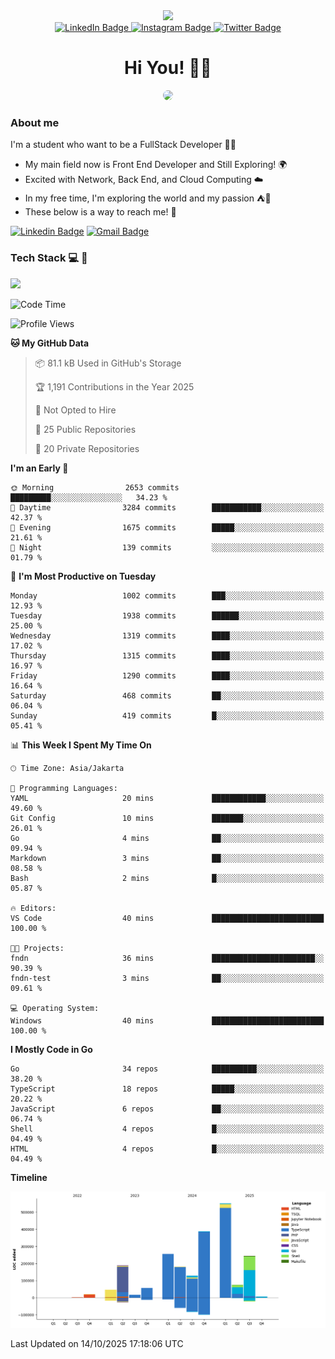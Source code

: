 <div>
  <div id="header" align="center">
      <img src="https://media.giphy.com/media/nFLW7PNGgN3lI68rdv/giphy.gif" width="100"/>
      <div id="badges" style="margin-bottom:20px">
        <a href="https://www.linkedin.com/in/daffadon/">
          <img src="https://img.shields.io/badge/LinkedIn-blue?style=for-the-badge&logo=linkedin&logoColor=white" alt="LinkedIn Badge"/>
        </a>
        <a href="https://www.instagram.com/daffadon_/">
          <img src="https://img.shields.io/badge/Instagram-E4405F?style=for-the-badge&logo=instagram&logoColor=white" alt="Instagram Badge"/>
        </a>
        <a href="https://twitter.com/daffadon_">
          <img src="https://img.shields.io/badge/Twitter-blue?style=for-the-badge&logo=twitter&logoColor=white" alt="Twitter Badge"/>
        </a>
      </div>
    <h1>Hi You! 🙌🙌</h1>
    <img src="https://media.giphy.com/media/rJsMvyk7AHHiW9qKLM/giphy.gif" height=200 style="border-radius:10px" />
  </div>
</div>

### About me

I'm a student who want to be a FullStack Developer 🧑‍💻

- My main field now is Front End Developer and Still Exploring! 🌍
- Excited with Network, Back End, and Cloud Computing ☁️
- In my free time, I'm exploring the world and my passion ⛺🍵
- These below is a way to reach me! 🏃

[![Linkedin Badge](https://skillicons.dev/icons?i=linkedin)](https://www.linkedin.com/in/daffadon)
[![Gmail Badge](https://skillicons.dev/icons?i=gmail)](https://mail.google.com/mail/?view=cm&fs=1&to=daffaputranarendra9@gmail.com)

### Tech Stack 💻 📘

<img src="https://skillicons.dev/icons?i=java,html,css,javascript,typescript,golang,react,next,express,vite,tailwind,mui,prisma,mongodb,mysql,firebase,jest,git,jenkins,docker,kubernetes,github,postman,prometheus,grafana,gcp,vscode,arch,&perline=9"/>

<!--START_SECTION:waka-->
![Code Time](http://img.shields.io/badge/Code%20Time-421%20hrs%2026%20mins-blue)

![Profile Views](http://img.shields.io/badge/Profile%20Views-0-blue)

**🐱 My GitHub Data** 

> 📦 81.1 kB Used in GitHub's Storage 
 > 
> 🏆 1,191 Contributions in the Year 2025
 > 
> 🚫 Not Opted to Hire
 > 
> 📜 25 Public Repositories 
 > 
> 🔑 20 Private Repositories 
 > 
**I'm an Early 🐤** 

```text
🌞 Morning                2653 commits        █████████░░░░░░░░░░░░░░░░   34.23 % 
🌆 Daytime                3284 commits        ███████████░░░░░░░░░░░░░░   42.37 % 
🌃 Evening                1675 commits        █████░░░░░░░░░░░░░░░░░░░░   21.61 % 
🌙 Night                  139 commits         ░░░░░░░░░░░░░░░░░░░░░░░░░   01.79 % 
```
📅 **I'm Most Productive on Tuesday** 

```text
Monday                   1002 commits        ███░░░░░░░░░░░░░░░░░░░░░░   12.93 % 
Tuesday                  1938 commits        ██████░░░░░░░░░░░░░░░░░░░   25.00 % 
Wednesday                1319 commits        ████░░░░░░░░░░░░░░░░░░░░░   17.02 % 
Thursday                 1315 commits        ████░░░░░░░░░░░░░░░░░░░░░   16.97 % 
Friday                   1290 commits        ████░░░░░░░░░░░░░░░░░░░░░   16.64 % 
Saturday                 468 commits         ██░░░░░░░░░░░░░░░░░░░░░░░   06.04 % 
Sunday                   419 commits         █░░░░░░░░░░░░░░░░░░░░░░░░   05.41 % 
```


📊 **This Week I Spent My Time On** 

```text
🕑︎ Time Zone: Asia/Jakarta

💬 Programming Languages: 
YAML                     20 mins             ████████████░░░░░░░░░░░░░   49.60 % 
Git Config               10 mins             ███████░░░░░░░░░░░░░░░░░░   26.01 % 
Go                       4 mins              ██░░░░░░░░░░░░░░░░░░░░░░░   09.94 % 
Markdown                 3 mins              ██░░░░░░░░░░░░░░░░░░░░░░░   08.58 % 
Bash                     2 mins              █░░░░░░░░░░░░░░░░░░░░░░░░   05.87 % 

🔥 Editors: 
VS Code                  40 mins             █████████████████████████   100.00 % 

🐱‍💻 Projects: 
fndn                     36 mins             ███████████████████████░░   90.39 % 
fndn-test                3 mins              ██░░░░░░░░░░░░░░░░░░░░░░░   09.61 % 

💻 Operating System: 
Windows                  40 mins             █████████████████████████   100.00 % 
```

**I Mostly Code in Go** 

```text
Go                       34 repos            ██████████░░░░░░░░░░░░░░░   38.20 % 
TypeScript               18 repos            █████░░░░░░░░░░░░░░░░░░░░   20.22 % 
JavaScript               6 repos             ██░░░░░░░░░░░░░░░░░░░░░░░   06.74 % 
Shell                    4 repos             █░░░░░░░░░░░░░░░░░░░░░░░░   04.49 % 
HTML                     4 repos             █░░░░░░░░░░░░░░░░░░░░░░░░   04.49 % 
```



**Timeline**

![Lines of Code chart](https://raw.githubusercontent.com/Daffadon/Daffadon/main/assets/bar_graph.png)


 Last Updated on 14/10/2025 17:18:06 UTC
<!--END_SECTION:waka-->
